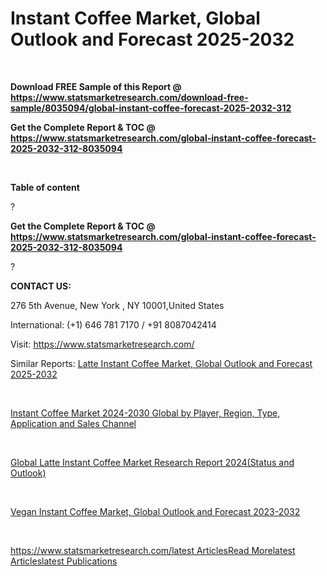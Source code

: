 <h1>Instant Coffee Market, Global Outlook and Forecast 2025-2032</h1><br/><p><strong>Download FREE Sample of this Report @ <a href="https://www.statsmarketresearch.com/download-free-sample/8035094/global-instant-coffee-forecast-2025-2032-312">https://www.statsmarketresearch.com/download-free-sample/8035094/global-instant-coffee-forecast-2025-2032-312</a></strong></p>
 
 
 
 <div><b>Get the Complete Report & TOC @ <a href="https://www.statsmarketresearch.com/global-instant-coffee-forecast-2025-2032-312-8035094">https://www.statsmarketresearch.com/global-instant-coffee-forecast-2025-2032-312-8035094</a></b></div>
 
 
 
 <p><br />
 
 <b>Table of content</b></p>
 
 
 
 <p>? </p>
 
 
 
 <div><b>Get the Complete Report & TOC @ <a href="https://www.statsmarketresearch.com/global-instant-coffee-forecast-2025-2032-312-8035094">https://www.statsmarketresearch.com/global-instant-coffee-forecast-2025-2032-312-8035094</a></b></div>
 
 
 
 <p>? </p>
 
 
 
 <p><b>CONTACT US:</b><br />
 
 276 5th Avenue, New York , NY 10001,United States<br />
 
 International: (+1) 646 781 7170 / +91 8087042414<br />
 
 Visit: <a href="https://www.statsmarketresearch.com/">https://www.statsmarketresearch.com/</a><br />
 
 Similar Reports: <a href="https://www.statsmarketresearch.com/global-instant-coffee-forecast-2025-2032-312-8035094">Latte Instant Coffee Market, Global Outlook and Forecast 2025-2032</a><br />
 
 <br />
 
 <a href="https://www.statsmarketresearch.com/global-instant-coffee-forecast-2025-2032-312-8035094">Instant Coffee Market 2024-2030 Global by Player, Region, Type, Application and Sales Channel</a><br />
 
 <br />
 
 <a href="https://www.statsmarketresearch.com/global-instant-coffee-forecast-2025-2032-312-8035094">Global Latte Instant Coffee Market Research Report 2024(Status and Outlook)</a><br />
 
 <br />
 
 <a href="https://www.statsmarketresearch.com/global-instant-coffee-forecast-2025-2032-312-8035094">Vegan Instant Coffee Market, Global Outlook and Forecast 2023-2032</a><br />
 
 <br />
 
 <a href="https://gyeongbokgung.com">https://www.statsmarketresearch.com/</a><a href="https://hallyeomaritime.com">latest Articles</a><a href="https://jingwansa.com">Read More</a><a href="https://nguoiviet.jp/">latest Articles</a><a href="https://www.intelmarketresearch.com/">latest Publications</a></p>